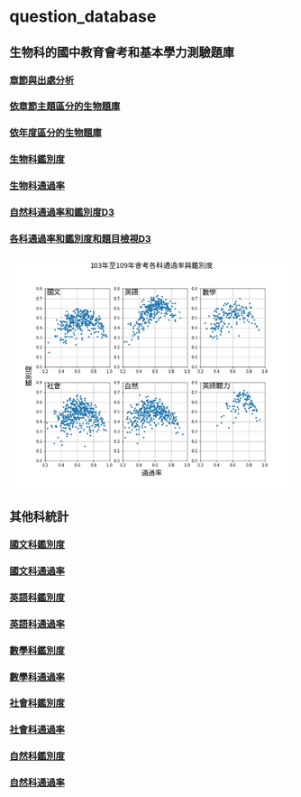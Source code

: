 # question_database
## 生物科的國中教育會考和基本學力測驗題庫
### [章節與出處分析](https://chihhsiangchien.github.io/question_database/統計/統計.html)
### [依章節主題區分的生物題庫](https://chihhsiangchien.github.io/question_database/生物題庫.html)


### [依年度區分的生物題庫](https://chihhsiangchien.github.io/question_database/生物題庫_年度.html)


### [生物科鑑別度](https://chihhsiangchien.github.io/question_database/統計/統計_生物鑑別度.html)
### [生物科通過率](https://chihhsiangchien.github.io/question_database/統計/統計_生物通過率.html)

### [自然科通過率和鑑別度D3](https://chihhsiangchien.github.io/question_database/nature.html)

### [各科通過率和鑑別度和題目檢視D3](https://chihhsiangchien.github.io/question_database/d3/index.html)


##
![image](https://raw.githubusercontent.com/ChihHsiangChien/question_database/master/103%E5%B9%B4%E8%87%B3109%E5%B9%B4%E6%9C%83%E8%80%83%E5%90%84%E7%A7%91%E9%80%9A%E9%81%8E%E7%8E%87%E8%88%87%E9%91%91%E5%88%A5%E5%BA%A6.jpg)

## 其他科統計



### [國文科鑑別度](https://chihhsiangchien.github.io/question_database/統計/統計_國文_鑑別度.html)
### [國文科通過率](https://chihhsiangchien.github.io/question_database/統計/統計_國文_通過率.html)

### [英語科鑑別度](https://chihhsiangchien.github.io/question_database/統計/統計_英語_鑑別度.html)
### [英語科通過率](https://chihhsiangchien.github.io/question_database/統計/統計_英語_通過率.html)



### [數學科鑑別度](https://chihhsiangchien.github.io/question_database/統計/統計_數學_鑑別度.html)
### [數學科通過率](https://chihhsiangchien.github.io/question_database/統計/統計_數學_通過率.html)


### [社會科鑑別度](https://chihhsiangchien.github.io/question_database/統計/統計_社會_鑑別度.html)
### [社會科通過率](https://chihhsiangchien.github.io/question_database/統計/統計_社會_通過率.html)


### [自然科鑑別度](https://chihhsiangchien.github.io/question_database/統計/統計_自然_鑑別度.html)
### [自然科通過率](https://chihhsiangchien.github.io/question_database/統計/統計_自然_通過率.html)

